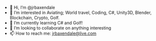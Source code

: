 - 👋 Hi, I’m @jrbaxendale
- 👀 I’m interested in Aviating; World travel, Coding, C#, Unity3D, Blender, Blockchain, Crypto, Golf.
- 🌱 I’m currently learning C# and Golf!
- 💞️ I’m looking to collaborate on anything interesting
- 📫 How to reach me: jrbaxendale@live.com

<!---
jrbaxendale/jrbaxendale is a ✨ special ✨ repository because its `README.md` (this file) appears on your GitHub profile.
You can click the Preview link to take a look at your changes.
--->
